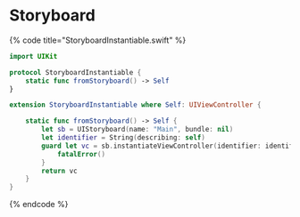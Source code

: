 # Storyboard

{% code title="StoryboardInstantiable.swift" %}
```swift
import UIKit

protocol StoryboardInstantiable {
    static func fromStoryboard() -> Self
}

extension StoryboardInstantiable where Self: UIViewController {

    static func fromStoryboard() -> Self {
        let sb = UIStoryboard(name: "Main", bundle: nil)
        let identifier = String(describing: self)
        guard let vc = sb.instantiateViewController(identifier: identifier) as? Self else {
            fatalError()
        }
        return vc
    }
}
```
{% endcode %}

